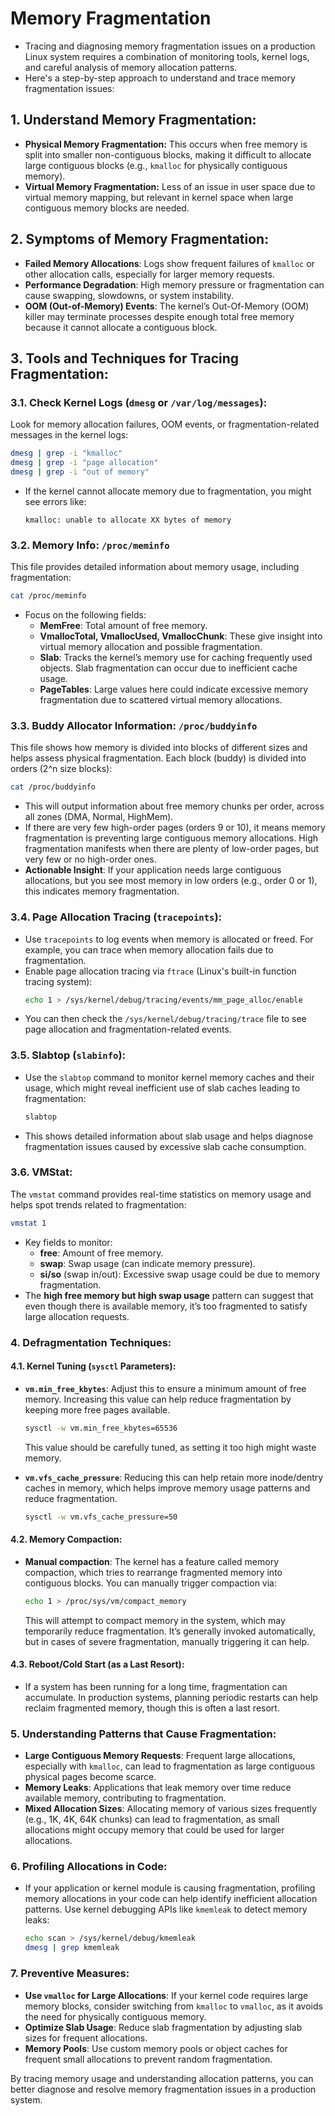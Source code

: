# Memory Fragmentation

- Tracing and diagnosing memory fragmentation issues on a production Linux system requires a combination of monitoring tools, kernel logs, and careful analysis of memory allocation patterns.
- Here's a step-by-step approach to understand and trace memory fragmentation issues:

## 1. **Understand Memory Fragmentation:**
   - **Physical Memory Fragmentation:** This occurs when free memory is split into smaller non-contiguous blocks, making it difficult to allocate large contiguous blocks (e.g., `kmalloc` for physically contiguous memory).
   - **Virtual Memory Fragmentation:** Less of an issue in user space due to virtual memory mapping, but relevant in kernel space when large contiguous memory blocks are needed.

## 2. **Symptoms of Memory Fragmentation:**
   - **Failed Memory Allocations**: Logs show frequent failures of `kmalloc` or other allocation calls, especially for larger memory requests.
   - **Performance Degradation**: High memory pressure or fragmentation can cause swapping, slowdowns, or system instability.
   - **OOM (Out-of-Memory) Events**: The kernel’s Out-Of-Memory (OOM) killer may terminate processes despite enough total free memory because it cannot allocate a contiguous block.

## 3. **Tools and Techniques for Tracing Fragmentation:**

### 3.1. **Check Kernel Logs (`dmesg` or `/var/log/messages`):**
   Look for memory allocation failures, OOM events, or fragmentation-related messages in the kernel logs:
   ```bash
   dmesg | grep -i "kmalloc"
   dmesg | grep -i "page allocation"
   dmesg | grep -i "out of memory"
   ```
   - If the kernel cannot allocate memory due to fragmentation, you might see errors like:
     ```
     kmalloc: unable to allocate XX bytes of memory
     ```

### 3.2. **Memory Info: `/proc/meminfo`**
   This file provides detailed information about memory usage, including fragmentation:
   ```bash
   cat /proc/meminfo
   ```
   - Focus on the following fields:
     - **MemFree**: Total amount of free memory.
     - **VmallocTotal, VmallocUsed, VmallocChunk**: These give insight into virtual memory allocation and possible fragmentation.
     - **Slab**: Tracks the kernel’s memory use for caching frequently used objects. Slab fragmentation can occur due to inefficient cache usage.
     - **PageTables**: Large values here could indicate excessive memory fragmentation due to scattered virtual memory allocations.

### 3.3. **Buddy Allocator Information: `/proc/buddyinfo`**
   This file shows how memory is divided into blocks of different sizes and helps assess physical fragmentation. Each block (buddy) is divided into orders (2^n size blocks):
   ```bash
   cat /proc/buddyinfo
   ```
   - This will output information about free memory chunks per order, across all zones (DMA, Normal, HighMem).
   - If there are very few high-order pages (orders 9 or 10), it means memory fragmentation is preventing large contiguous memory allocations. High fragmentation manifests when there are plenty of low-order pages, but very few or no high-order ones.
   - **Actionable Insight**: If your application needs large contiguous allocations, but you see most memory in low orders (e.g., order 0 or 1), this indicates memory fragmentation.

### 3.4. **Page Allocation Tracing (`tracepoints`)**:
   - Use `tracepoints` to log events when memory is allocated or freed. For example, you can trace when memory allocation fails due to fragmentation.
   - Enable page allocation tracing via `ftrace` (Linux's built-in function tracing system):
     ```bash
     echo 1 > /sys/kernel/debug/tracing/events/mm_page_alloc/enable
     ```
   - You can then check the `/sys/kernel/debug/tracing/trace` file to see page allocation and fragmentation-related events.

### 3.5. **Slabtop (`slabinfo`):**
   - Use the `slabtop` command to monitor kernel memory caches and their usage, which might reveal inefficient use of slab caches leading to fragmentation:
     ```bash
     slabtop
     ```
   - This shows detailed information about slab usage and helps diagnose fragmentation issues caused by excessive slab cache consumption.

### 3.6. **VMStat:**
   The `vmstat` command provides real-time statistics on memory usage and helps spot trends related to fragmentation:
   ```bash
   vmstat 1
   ```
   - Key fields to monitor:
     - **free**: Amount of free memory.
     - **swap**: Swap usage (can indicate memory pressure).
     - **si/so** (swap in/out): Excessive swap usage could be due to memory fragmentation.
   - The **high free memory but high swap usage** pattern can suggest that even though there is available memory, it’s too fragmented to satisfy large allocation requests.

### 4. **Defragmentation Techniques:**

#### 4.1. **Kernel Tuning (`sysctl` Parameters):**
   - **`vm.min_free_kbytes`**: Adjust this to ensure a minimum amount of free memory. Increasing this value can help reduce fragmentation by keeping more free pages available.
     ```bash
     sysctl -w vm.min_free_kbytes=65536
     ```
     This value should be carefully tuned, as setting it too high might waste memory.

   - **`vm.vfs_cache_pressure`**: Reducing this can help retain more inode/dentry caches in memory, which helps improve memory usage patterns and reduce fragmentation.
     ```bash
     sysctl -w vm.vfs_cache_pressure=50
     ```

#### 4.2. **Memory Compaction:**
   - **Manual compaction**: The kernel has a feature called memory compaction, which tries to rearrange fragmented memory into contiguous blocks. You can manually trigger compaction via:
     ```bash
     echo 1 > /proc/sys/vm/compact_memory
     ```
     This will attempt to compact memory in the system, which may temporarily reduce fragmentation. It’s generally invoked automatically, but in cases of severe fragmentation, manually triggering it can help.

#### 4.3. **Reboot/Cold Start (as a Last Resort)**:
   - If a system has been running for a long time, fragmentation can accumulate. In production systems, planning periodic restarts can help reclaim fragmented memory, though this is often a last resort.

### 5. **Understanding Patterns that Cause Fragmentation:**
   - **Large Contiguous Memory Requests**: Frequent large allocations, especially with `kmalloc`, can lead to fragmentation as large contiguous physical pages become scarce.
   - **Memory Leaks**: Applications that leak memory over time reduce available memory, contributing to fragmentation.
   - **Mixed Allocation Sizes**: Allocating memory of various sizes frequently (e.g., 1K, 4K, 64K chunks) can lead to fragmentation, as small allocations might occupy memory that could be used for larger allocations.

### 6. **Profiling Allocations in Code:**
   - If your application or kernel module is causing fragmentation, profiling memory allocations in your code can help identify inefficient allocation patterns. Use kernel debugging APIs like `kmemleak` to detect memory leaks:
     ```bash
     echo scan > /sys/kernel/debug/kmemleak
     dmesg | grep kmemleak
     ```

### 7. **Preventive Measures:**
   - **Use `vmalloc` for Large Allocations**: If your kernel code requires large memory blocks, consider switching from `kmalloc` to `vmalloc`, as it avoids the need for physically contiguous memory.
   - **Optimize Slab Usage**: Reduce slab fragmentation by adjusting slab sizes for frequent allocations.
   - **Memory Pools**: Use custom memory pools or object caches for frequent small allocations to prevent random fragmentation.

By tracing memory usage and understanding allocation patterns, you can better diagnose and resolve memory fragmentation issues in a production system.
